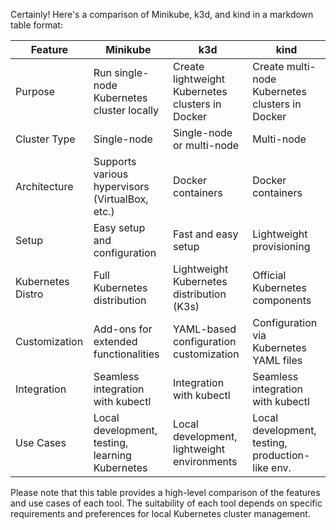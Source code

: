 Certainly! Here's a comparison of Minikube, k3d, and kind in a markdown table format:

| Feature           | Minikube                                        | k3d                                              | kind                                             |
| ----------------- | ----------------------------------------------- | ------------------------------------------------ | ------------------------------------------------ |
| Purpose           | Run single-node Kubernetes cluster locally      | Create lightweight Kubernetes clusters in Docker | Create multi-node Kubernetes clusters in Docker  |
| Cluster Type      | Single-node                                     | Single-node or multi-node                        | Multi-node                                       |
| Architecture      | Supports various hypervisors (VirtualBox, etc.) | Docker containers                                | Docker containers                                |
| Setup             | Easy setup and configuration                    | Fast and easy setup                              | Lightweight provisioning                         |
| Kubernetes Distro | Full Kubernetes distribution                    | Lightweight Kubernetes distribution (K3s)        | Official Kubernetes components                   |
| Customization     | Add-ons for extended functionalities            | YAML-based configuration customization           | Configuration via Kubernetes YAML files          |
| Integration       | Seamless integration with kubectl               | Integration with kubectl                         | Seamless integration with kubectl                |
| Use Cases         | Local development, testing, learning Kubernetes | Local development, lightweight environments      | Local development, testing, production-like env. |

Please note that this table provides a high-level comparison of the features and use cases of each tool. The suitability of each tool depends on specific requirements and preferences for local Kubernetes cluster management.

